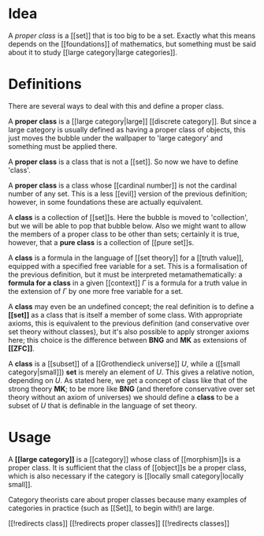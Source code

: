 # Idea #

A _proper class_ is a [[set]] that is too big to be a set.  Exactly what this means depends on the [[foundations]] of mathematics, but something must be said about it to study [[large category|large categories]].

# Definitions #

There are several ways to deal with this and define a proper class.

A __proper class__ is a [[large category|large]] [[discrete category]].  But since a large category is usually defined as having a proper class of objects, this just moves the bubble under the wallpaper to 'large category' and something must be applied there.

A __proper class__ is a class that is not a [[set]].  So now we have to define 'class'.

A __proper class__ is a class whose [[cardinal number]] is not the cardinal number of any set.  This is a less [[evil]] version of the previous definition; however, in some foundations these are actually equivalent.

A __class__ is a collection of [[set]]s.  Here the bubble is moved to 'collection', but we will be able to pop that bubble below.  Also we might want to allow the members of a proper class to be other than sets; certainly it is true, however, that a __pure class__ is a collection of [[pure set]]s.

A __class__ is a formula in the language of [[set theory]] for a [[truth value]], equipped with a specified free variable for a set.  This is a formalisation of the previous definition, but it must be interpreted metamathematically: a __formula for a class__ in a given [[context]] $\Gamma$ is a formula for a truth value in the extension of $\Gamma$ by one more free variable for a set.

A __class__ may even be an undefined concept; the real definition is to define a __[[set]]__ as a class that is itself a member of some class.  With appropriate axioms, this is equivalent to the previous definition (and conservative over set theory without classes), but it\'s also possible to apply stronger axioms here; this choice is the difference between $\mathbf{BNG}$ and $\mathbf{MK}$ as extensions of <b>[[ZFC]]</b>.

A __class__ is a [[subset]] of a [[Grothendieck universe]] $U$, while a ([[small category|small]]) __set__ is merely an element of $U$.  This gives a relative notion, depending on $U$.  As stated here, we get a concept of class like that of the strong theory $\mathbf{MK}$; to be more like $\mathbf{BNG}$ (and therefore conservative over set theory without an axiom of universes) we should define a __class__ to be a subset of $U$ that is definable in the language of set theory.

# Usage

A __[[large category]]__ is a [[category]] whose class of [[morphism]]s is a proper class.  It is sufficient that the class of [[object]]s be a proper class, which is also necessary if the category is [[locally small category|locally small]].

Category theorists care about proper classes because many examples of categories in practice (such as [[Set]], to begin with!) are large.


[[!redirects class]]
[[!redirects proper classes]]
[[!redirects classes]]